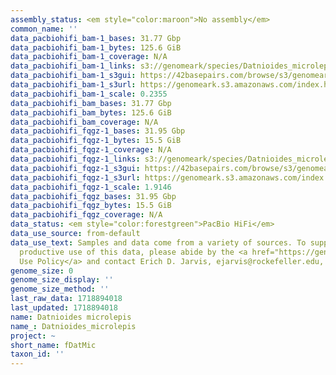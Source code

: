 ```yaml
---
assembly_status: <em style="color:maroon">No assembly</em>
common_name: ''
data_pacbiohifi_bam-1_bases: 31.77 Gbp
data_pacbiohifi_bam-1_bytes: 125.6 GiB
data_pacbiohifi_bam-1_coverage: N/A
data_pacbiohifi_bam-1_links: s3://genomeark/species/Datnioides_microlepis/fDatMic1/genomic_data/pacbio_hifi/<br>
data_pacbiohifi_bam-1_s3gui: https://42basepairs.com/browse/s3/genomeark/species/Datnioides_microlepis/fDatMic1/genomic_data/pacbio_hifi/
data_pacbiohifi_bam-1_s3url: https://genomeark.s3.amazonaws.com/index.html?prefix=species/Datnioides_microlepis/fDatMic1/genomic_data/pacbio_hifi/
data_pacbiohifi_bam-1_scale: 0.2355
data_pacbiohifi_bam_bases: 31.77 Gbp
data_pacbiohifi_bam_bytes: 125.6 GiB
data_pacbiohifi_bam_coverage: N/A
data_pacbiohifi_fqgz-1_bases: 31.95 Gbp
data_pacbiohifi_fqgz-1_bytes: 15.5 GiB
data_pacbiohifi_fqgz-1_coverage: N/A
data_pacbiohifi_fqgz-1_links: s3://genomeark/species/Datnioides_microlepis/fDatMic1/genomic_data/pacbio_hifi/<br>
data_pacbiohifi_fqgz-1_s3gui: https://42basepairs.com/browse/s3/genomeark/species/Datnioides_microlepis/fDatMic1/genomic_data/pacbio_hifi/
data_pacbiohifi_fqgz-1_s3url: https://genomeark.s3.amazonaws.com/index.html?prefix=species/Datnioides_microlepis/fDatMic1/genomic_data/pacbio_hifi/
data_pacbiohifi_fqgz-1_scale: 1.9146
data_pacbiohifi_fqgz_bases: 31.95 Gbp
data_pacbiohifi_fqgz_bytes: 15.5 GiB
data_pacbiohifi_fqgz_coverage: N/A
data_status: <em style="color:forestgreen">PacBio HiFi</em>
data_use_source: from-default
data_use_text: Samples and data come from a variety of sources. To support fair and
  productive use of this data, please abide by the <a href="https://genome10k.soe.ucsc.edu/data-use-policies/">Data
  Use Policy</a> and contact Erich D. Jarvis, ejarvis@rockefeller.edu, with any questions.
genome_size: 0
genome_size_display: ''
genome_size_method: ''
last_raw_data: 1718894018
last_updated: 1718894018
name: Datnioides microlepis
name_: Datnioides_microlepis
project: ~
short_name: fDatMic
taxon_id: ''
---
```

